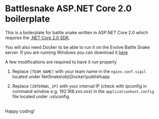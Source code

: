 # Battlesnake ASP.NET Core 2.0 boilerplate
This is a boilerplate for battle snake written in ASP.NET Core 2.0 which requires the [.NET Core 2.0 SDK](https://www.microsoft.com/net/download/core).

You will also need Docker to be able to run it on the Evolve Battle Snake server. If you are running Windows you can download it [here](https://docs.docker.com/docker-for-windows/install/#download-docker-for-windows)

A few modifications are required to have it run properly

1. Replace `[TEAM_NAME]` with your team name in the `nginx.conf.sigil` located under NetSnake\obj\Docker\publish\app

2. Replace `[INTERNAL_IP]` with your internal IP (check with ipconfig in command window e.g. 192.168.xxx.xxx) in the `applicationhost.config` file located under .vs\config

<br/>
Happy coding!
